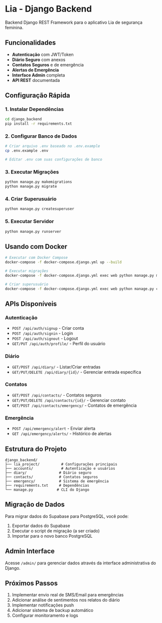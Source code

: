 
# Lia - Django Backend

Backend Django REST Framework para o aplicativo Lia de segurança feminina.

## Funcionalidades

- **Autenticação** com JWT/Token
- **Diário Seguro** com anexos
- **Contatos Seguros** e de emergência
- **Alertas de Emergência**
- **Interface Admin** completa
- **API REST** documentada

## Configuração Rápida

### 1. Instalar Dependências

```bash
cd django_backend
pip install -r requirements.txt
```

### 2. Configurar Banco de Dados

```bash
# Criar arquivo .env baseado no .env.example
cp .env.example .env

# Editar .env com suas configurações de banco
```

### 3. Executar Migrações

```bash
python manage.py makemigrations
python manage.py migrate
```

### 4. Criar Superusuário

```bash
python manage.py createsuperuser
```

### 5. Executar Servidor

```bash
python manage.py runserver
```

## Usando com Docker

```bash
# Executar com Docker Compose
docker-compose -f docker-compose.django.yml up --build

# Executar migrações
docker-compose -f docker-compose.django.yml exec web python manage.py migrate

# Criar superusuário
docker-compose -f docker-compose.django.yml exec web python manage.py createsuperuser
```

## APIs Disponíveis

### Autenticação
- `POST /api/auth/signup` - Criar conta
- `POST /api/auth/signin` - Login
- `POST /api/auth/signout` - Logout
- `GET/PUT /api/auth/profile/` - Perfil do usuário

### Diário
- `GET/POST /api/diary/` - Listar/Criar entradas
- `GET/PUT/DELETE /api/diary/{id}/` - Gerenciar entrada específica

### Contatos
- `GET/POST /api/contacts/` - Contatos seguros
- `GET/PUT/DELETE /api/contacts/{id}/` - Gerenciar contato
- `GET/POST /api/contacts/emergency/` - Contatos de emergência

### Emergência
- `POST /api/emergency/alert` - Enviar alerta
- `GET /api/emergency/alerts/` - Histórico de alertas

## Estrutura do Projeto

```
django_backend/
├── lia_project/          # Configurações principais
├── accounts/             # Autenticação e usuários
├── diary/               # Diário seguro
├── contacts/            # Contatos seguros
├── emergency/           # Sistema de emergência
├── requirements.txt     # Dependências
└── manage.py           # CLI do Django
```

## Migração de Dados

Para migrar dados do Supabase para PostgreSQL, você pode:

1. Exportar dados do Supabase
2. Executar o script de migração (a ser criado)
3. Importar para o novo banco PostgreSQL

## Admin Interface

Acesse `/admin/` para gerenciar dados através da interface administrativa do Django.

## Próximos Passos

1. Implementar envio real de SMS/Email para emergências
2. Adicionar análise de sentimentos nos relatos do diário
3. Implementar notificações push
4. Adicionar sistema de backup automático
5. Configurar monitoramento e logs
